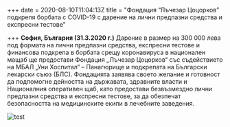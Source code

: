 +++
date = 2020-08-10T11:04:13Z
title = "Фондация “Лъчезар Цоцорков” подкрепя борбата с COVID-19 с дарение на лични предпазни средства и експресни тестове"

+++
**София, България (31.3.2020 г.)** Дарение в размер на 300 000 лева под формата на лични предпазни средства, експресни тестове и финансова подкрепа в борбата срещу коронавируса в национален мащаб ще предостави Фондация „Лъчезар Цоцорков“ със съдействието на МБАЛ „Уни Хоспитал“ – Панагюрище и подкрепата на Български лекарски съюз (БЛС). Фондацията заявява своето желание и готовност да подпомогне дейността на държавата, здравните власти и Националния оперативен щаб, като предостави безвъзмездно лични предпазни средства и експресни тестове, за да обезпечат безопасността на медицинските екипи в лечебните заведения.

![test](/uploads/1-2.jpg "test")